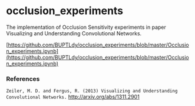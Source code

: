 # occlusion_experiments

The implementation of Occlusion Sensitivity experiments in paper Visualizing and Understanding Convolutional Networks.

[https://github.com/BUPTLdy/occlusion_experiments/blob/master/Occlusion_experiments.ipynb](https://github.com/BUPTLdy/occlusion_experiments/blob/master/Occlusion_experiments.ipynb)

### References

`Zeiler, M. D. and Fergus, R. (2013) Visualizing and Understanding Convolutional Networks.` http://arxiv.org/abs/1311.2901
